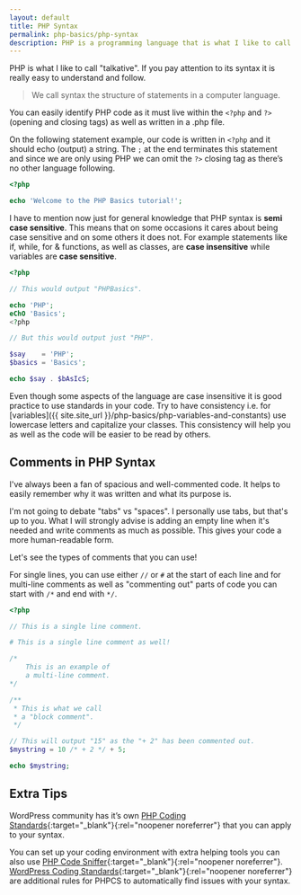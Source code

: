 ```yaml
---
layout: default
title: PHP Syntax
permalink: php-basics/php-syntax
description: PHP is a programming language that is what I like to call &quot;talkative&quot; by itself so if you pay attention to its syntax it is really easy to understand.
---
```

PHP is what I like to call "talkative". If you pay attention to its syntax it is really easy to understand and follow.

> We call syntax the structure of statements in a computer language.

You can easily identify PHP code as it must live within the `<?php` and `?>` (opening and closing tags) as well as written in a .php file.

On the following statement example, our code is written in `<?php` and it should echo (output) a string. The `;` at the end terminates this statement and since we are only using PHP we can omit the `?>` closing tag as there’s no other language following.

```php
<?php

echo 'Welcome to the PHP Basics tutorial!';
```

I have to mention now just for general knowledge that PHP syntax is **semi case sensitive**. This means that on some occasions it cares about being case sensitive and on some others it does not. For example statements like if, while, for & functions, as well as classes, are **case insensitive** while variables are **case sensitive**.

```php
<?php

// This would output "PHPBasics".

echo 'PHP';
eChO 'Basics';
<?php

// But this would output just "PHP".

$say    = 'PHP';
$basics = 'Basics';

echo $say . $bAsIcS;
```

Even though some aspects of the language are case insensitive it is good practice to use standards in your code. Try to have consistency i.e. for [variables]({{ site.site_url }}/php-basics/php-variables-and-constants) use lowercase letters and capitalize your classes. This consistency will help you as well as the code will be easier to be read by others.

## Comments in PHP Syntax

I've always been a fan of spacious and well-commented code. It helps to easily remember why it was written and what its purpose is.

I'm not going to debate "tabs" vs "spaces". I personally use tabs, but that's up to you. What I will strongly advise is adding an empty line when it's needed and write comments as much as possible. This gives your code a more human-readable form.

Let's see the types of comments that you can use!

For single lines, you can use either `//` or `#` at the start of each line and for multi-line comments as well as "commenting out" parts of code you can start with `/*` and end with `*/`.


```php
<?php

// This is a single line comment.

# This is a single line comment as well!

/*
    This is an example of
    a multi-line comment.
*/

/**
 * This is what we call
 * a "block comment".
 */

// This will output "15" as the "+ 2" has been commented out.
$mystring = 10 /* + 2 */ + 5;

echo $mystring;
```

## Extra Tips

WordPress community has it’s own [PHP Coding Standards](https://developer.wordpress.org/coding-standards/wordpress-coding-standards/php/){:target="_blank"}{:rel="noopener noreferrer"} that you can apply to your syntax.

You can set up your coding environment with extra helping tools you can also use [PHP Code Sniffer](https://github.com/squizlabs/PHP_CodeSniffer){:target="_blank"}{:rel="noopener noreferrer"}. [WordPress Coding Standards](https://github.com/WordPress/WordPress-Coding-Standards){:target="_blank"}{:rel="noopener noreferrer"} are additional rules for PHPCS to automatically find issues with your syntax.